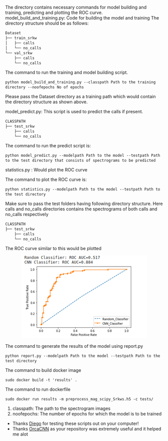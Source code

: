 The directory contains necessary commands for model building and training, predicting and plotting the ROC curve.
model_build_and_training.py: Code for building the model and training
The directory structure should be as follows:
```
Dataset
├── train_srkw
│   ├── calls
│   └── no_calls
└── val_srkw
    ├── calls
    └── no_calls
```
The command to run the training and model building script.
```
python model_build_and_training.py --classpath Path to the training directory --noofepochs No of epochs
```
Please pass the Dataset directory as a training path which would contain the directory structure as shown above.


model_predict.py: This script is used to predict the calls if present.
```
CLASSPATH
├── test_srkw
    ├── calls
    └── no_calls
```
The command to run the predict script is:
```
python model_predict.py --modelpath Path to the model --testpath Path to the test directory that consists of spectrograms to be predicted
```

statistics.py : Would plot the ROC curve

The command to plot the ROC curve is:
```
python statistics.py --modelpath Path to the model --testpath Path to the test directory
```
Make sure to pass the test folders having following directory structure. Here calls and no_calls directories contains the spectrograms of both calls and no_calls respectively

```
CLASSPATH
├── test_srkw
    ├── calls
    └── no_calls
```
The ROC curve similar to this would be plotted
<p align = "center">
<img src = /assets/CNN_final_vs_random.png>
</p>

The command to generate the results of the model using report.py

```
python report.py --modelpath Path to the model --testpath Path to the test directory
```

The command to build docker image
```
sudo docker build -t 'results' .
```
The command to run dockerfile
```
sudo docker run results -m preprocess_mag_scipy_Srkws.h5 -c tests/ 
```

1. classpath: The path to the spectrogram images
2. noofepochs: The number of epochs for which the model is to be trained

- Thanks [Diego](https://github.com/jd-rs) for testing these scripts out on your computer!
- Thanks [OrcaCNN](https://github.com/axiom-data-science/OrcaCNN) as your repository was extremely useful and it helped me alot

